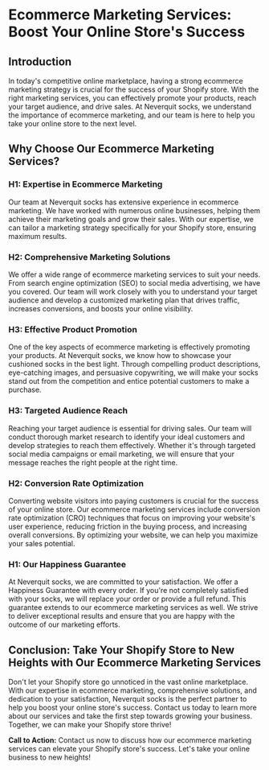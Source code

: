 # Ecommerce Marketing Services: Boost Your Online Store's Success

## Introduction

In today's competitive online marketplace, having a strong ecommerce marketing strategy is crucial for the success of your Shopify store. With the right marketing services, you can effectively promote your products, reach your target audience, and drive sales. At Neverquit socks, we understand the importance of ecommerce marketing, and our team is here to help you take your online store to the next level.

## Why Choose Our Ecommerce Marketing Services?

### H1: Expertise in Ecommerce Marketing

Our team at Neverquit socks has extensive experience in ecommerce marketing. We have worked with numerous online businesses, helping them achieve their marketing goals and grow their sales. With our expertise, we can tailor a marketing strategy specifically for your Shopify store, ensuring maximum results.

### H2: Comprehensive Marketing Solutions

We offer a wide range of ecommerce marketing services to suit your needs. From search engine optimization (SEO) to social media advertising, we have you covered. Our team will work closely with you to understand your target audience and develop a customized marketing plan that drives traffic, increases conversions, and boosts your online visibility.

### H3: Effective Product Promotion

One of the key aspects of ecommerce marketing is effectively promoting your products. At Neverquit socks, we know how to showcase your cushioned socks in the best light. Through compelling product descriptions, eye-catching images, and persuasive copywriting, we will make your socks stand out from the competition and entice potential customers to make a purchase.

### H3: Targeted Audience Reach

Reaching your target audience is essential for driving sales. Our team will conduct thorough market research to identify your ideal customers and develop strategies to reach them effectively. Whether it's through targeted social media campaigns or email marketing, we will ensure that your message reaches the right people at the right time.

### H2: Conversion Rate Optimization

Converting website visitors into paying customers is crucial for the success of your online store. Our ecommerce marketing services include conversion rate optimization (CRO) techniques that focus on improving your website's user experience, reducing friction in the buying process, and increasing overall conversions. By optimizing your website, we can help you maximize your sales potential.

### H1: Our Happiness Guarantee

At Neverquit socks, we are committed to your satisfaction. We offer a Happiness Guarantee with every order. If you're not completely satisfied with your socks, we will replace your order or provide a full refund. This guarantee extends to our ecommerce marketing services as well. We strive to deliver exceptional results and ensure that you are happy with the outcome of our marketing efforts.

## Conclusion: Take Your Shopify Store to New Heights with Our Ecommerce Marketing Services

Don't let your Shopify store go unnoticed in the vast online marketplace. With our expertise in ecommerce marketing, comprehensive solutions, and dedication to your satisfaction, Neverquit socks is the perfect partner to help you boost your online store's success. Contact us today to learn more about our services and take the first step towards growing your business. Together, we can make your Shopify store thrive!

**Call to Action:** Contact us now to discuss how our ecommerce marketing services can elevate your Shopify store's success. Let's take your online business to new heights!